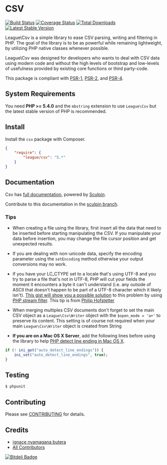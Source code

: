 CSV
==========

[![Build Status](https://travis-ci.org/thephpleague/csv.png?branch=master)](https://travis-ci.org/thephpleague/csv)
[![Coverage Status](https://coveralls.io/repos/thephpleague/csv/badge.png)](https://coveralls.io/r/thephpleague/csv)
[![Total Downloads](https://poser.pugx.org/league/csv/downloads.png)](https://packagist.org/packages/league/csv)
[![Latest Stable Version](https://poser.pugx.org/league/csv/v/stable.png)](https://packagist.org/packages/league/csv)

League\Csv is a simple library to ease CSV parsing, writing and filtering in
PHP. The goal of the library is to be as powerful while remaining lightweight,
by utilizing PHP native classes whenever possible.

League\Csv was designed for developers who wants to deal with CSV data using
modern code and without the high levels of bootstrap and low-levels of
usefulness provided by existing core functions or third party-code.

This package is compliant with [PSR-1], [PSR-2], and [PSR-4].

[PSR-1]: https://github.com/php-fig/fig-standards/blob/master/accepted/PSR-1-basic-coding-standard.md
[PSR-2]: https://github.com/php-fig/fig-standards/blob/master/accepted/PSR-2-coding-style-guide.md
[PSR-4]: https://github.com/php-fig/fig-standards/blob/master/accepted/PSR-4-autoloader.md


System Requirements
-------

You need **PHP >= 5.4.0** and the `mbstring` extension to use `League\Csv` but the latest stable version of PHP is recommended.

Install
-------

Install the `csv` package with Composer.

```json
{
    "require": {
        "league/csv": "5.*"
    }
}
```

Documentation
-------------

Csv has [full documentation](http://csv.thephpleague.com), powered by [Sculpin](https://sculpin.io).

Contribute to this documentation in the [sculpin branch](https://github.com/thephpleague/csv/tree/sculpin/source).

### Tips

* When creating a file using the library, first insert all the data that need to be inserted before starting manipulating the CSV. If you manipulate your data before insertion, you may change the file cursor position and get unexpected results.

* If you are dealing with non-unicode data, specify the encoding parameter using the `setEncoding` method otherwise your output conversions may no work.

* If you have your LC_CTYPE set to a locale that's using UTF-8 and you try to parse a file that's not in UTF-8, PHP will cut your fields the moment it encounters a byte it can't understand (i.e. any outside of ASCII that doesn't happen to be part of a UTF-8 character which it likely isn't). [This gist will show you a possible solution](https://gist.github.com/pilif/9137146) to this problem by using [PHP stream filter](http://www.php.net/manual/en/stream.filters.php). This tip is from [Philip Hofstetter](https://github.com/pilif)

* When merging multiples CSV documents don't forget to set the main CSV object
 as a `League\Csv\Writer` object with the `$open_mode = 'a+'` to preserve its content.
 This setting is of course not required when your main `League\Csv\Writer` object is 
 created from String

* **If you are on a Mac OS X Server**, add the following lines before using the library to help [PHP detect line ending in Mac OS X](http://php.net/manual/en/function.fgetcsv.php#refsect1-function.fgetcsv-returnvalues).

```php
if (! ini_get("auto_detect_line_endings")) {
    ini_set("auto_detect_line_endings", true);
}
```

Testing
-------

``` bash
$ phpunit
```

Contributing
-------

Please see [CONTRIBUTING](CONTRIBUTING.md) for details.

Credits
-------

- [ignace nyamagana butera](https://github.com/nyamsprod)
- [All Contributors](graphs/contributors)

[![Bitdeli Badge](https://d2weczhvl823v0.cloudfront.net/thephpleague/csv/trend.png)](https://bitdeli.com/free "Bitdeli Badge")
